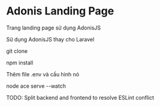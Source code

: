 # Adonis Landing Page

Trang landing page sử dụng AdonisJS

Sử dụng AdonisJS thay cho Laravel

git clone

npm install

Thêm file .env và cấu hình nó

node ace serve --watch

TODO: Split backend and frontend to resolve ESLint conflict
